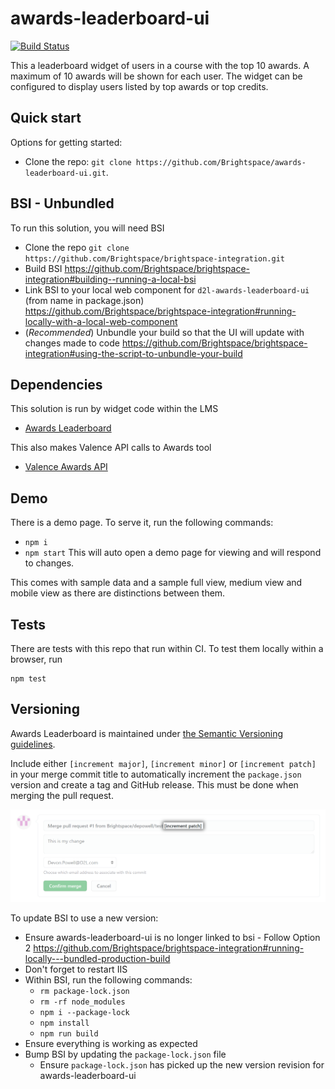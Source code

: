 # awards-leaderboard-ui

[![Build Status][CI Badge]][CI Branch]

This a leaderboard widget of users in a course with the top 10 awards. A maximum
of 10 awards will be shown for each user. The widget can be configured to
display users listed by top awards or top credits.

## Quick start

Options for getting started:

* Clone the repo: `git clone https://github.com/Brightspace/awards-leaderboard-ui.git`.

## BSI - Unbundled

To run this solution, you will need BSI
* Clone the repo `git clone https://github.com/Brightspace/brightspace-integration.git`
* Build BSI https://github.com/Brightspace/brightspace-integration#building--running-a-local-bsi
* Link BSI to your local web component for `d2l-awards-leaderboard-ui` (from name in package.json) https://github.com/Brightspace/brightspace-integration#running-locally-with-a-local-web-component
* (*Recommended*) Unbundle your build so that the UI will update with changes made to code https://github.com/Brightspace/brightspace-integration#using-the-script-to-unbundle-your-build

## Dependencies

This solution is run by widget code within the LMS
* [Awards Leaderboard](https://git.dev.d2l/projects/CORE/repos/lms/browse/awards-leaderboard)

This also makes Valence API calls to Awards tool
* [Valence Awards API](https://docs.valence.desire2learn.com/res/awards.html)

## Demo

There is a demo page. To serve it, run the following commands:
* `npm i`
* `npm start`
This will auto open a demo page for viewing and will respond to changes.

This comes with sample data and a sample full view, medium view and mobile view as there are distinctions between them.

## Tests

There are tests with this repo that run within CI. To test them locally within a
browser, run

```
npm test
```

## Versioning

Awards Leaderboard is maintained under [the Semantic Versioning guidelines](http://semver.org/).

Include either `[increment major]`, `[increment minor]` or `[increment patch]`
in your merge commit title to automatically increment the `package.json`
version and create a tag and GitHub release. This must be done when merging the
pull request.

![Versioning example](docs/img/merge-commit-title.png)

To update BSI to use a new version:
* Ensure awards-leaderboard-ui is no longer linked to bsi - Follow Option 2 https://github.com/Brightspace/brightspace-integration#running-locally---bundled-production-build
* Don't forget to restart IIS
* Within BSI, run the following commands:
  * `rm package-lock.json`
  * `rm -rf node_modules`
  * `npm i --package-lock`
  * `npm install`
  * `npm run build`
* Ensure everything is working as expected
* Bump BSI by updating the `package-lock.json` file
  * Ensure `package-lock.json` has picked up the new version revision for awards-leaderboard-ui

<!-- links -->
[CI Branch]:https://travis-ci.com/Brightspace/awards-leaderboard-ui
[CI Badge]:https://travis-ci.com/Brightspace/awards-leaderboard-ui.svg?branch=master
